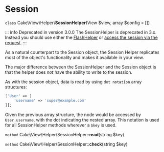 # Session

`class` Cake\\View\\Helper\\**SessionHelper**(View $view, array $config = [])

::: info Deprecated in version 3.0.0
The SessionHelper is deprecated in 3.x. Instead you should use either the [FlashHelper](../../views/helpers/flash) or [access the session via the request](../../development/sessions#accessing-session-object).
:::

As a natural counterpart to the Session object, the Session
Helper replicates most of the object's functionality and makes it
available in your view.

The major difference between the SessionHelper and the Session
object is that the helper does *not* have the ability to write
to the session.

As with the session object, data is read by using
`dot notation` array structures:

``` php
['User' => [
    'username' => 'super@example.com'
]];
```

Given the previous array structure, the node would be accessed by
`User.username`, with the dot indicating the nested array. This
notation is used for all SessionHelper methods wherever a `$key` is
used.

`method` Cake\\View\\Helper\\SessionHelper::**read**(string $key)

`method` Cake\\View\\Helper\\SessionHelper::**check**(string $key)
